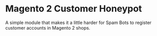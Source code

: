 # Magento 2 Customer Honeypot #
A simple module that makes it a little harder for Spam Bots to register customer accounts in 
Magento 2 shops. 

